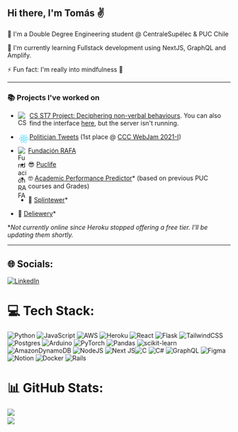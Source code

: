 ## Hi there, I'm Tomás ✌️
🚀 I'm a Double Degree Engineering student @ CentraleSupélec & PUC Chile 

🌱 I'm currently learning Fullstack development using NextJS, GraphQL and Amplify.

⚡ Fun fact: I'm really into mindfulness 🧘‍

---

### 📚 Projects I've worked on

- [ <img align="left" alt="CS" width="26px" src="https://mycs.centralesupelec.fr/sites/myCS2/files/inline-images/CentraleSupélec.128_0.png"/>CS ST7 Project: Deciphering non-verbal behaviours](https://github.com/CS-Project-ST7-G7/CS-Project-ST7-G7). You can also find the interface [here](https://st7-project-cs.vercel.app), but the server isn't running. 

- [<img align="left" alt="React" width="26px" src="https://raw.githubusercontent.com/github/explore/80688e429a7d4ef2fca1e82350fe8e3517d3494d/topics/react/react.png" /> Politician Tweets](https://pfgang.github.io/webjam/) (1st place @ [CCC WebJam 2021-I](https://github.com/cccpuc/webjam))
- [<img align="left" alt="Fundación RAFA" width="23px" src="https://app-rafa.vercel.app/logo192.png"/>   Fundación RAFA](https://app-rafa.vercel.app/)

- 😎 [Puclife](https://puclife.vercel.app/)

- 🤓 [Academic Performance Predictor](https://rendimiento-academico.herokuapp.com/)* (based on previous PUC courses and Grades)

- 🎨 [Splintewer](https://splintewer-pg.herokuapp.com/index.php)*

- 🥑 [Deliewery](https://deliewery.herokuapp.com/)*

*_Not currently online since Heroku stopped offering a free tier. I'll be updating them shortly._

---

## 🌐 Socials:
[![LinkedIn](https://img.shields.io/badge/LinkedIn-%230077B5.svg?logo=linkedin&logoColor=white)](https://linkedin.com/in/tomasgv) 

# 💻 Tech Stack:
![Python](https://img.shields.io/badge/python-3670A0?style=flat&logo=python&logoColor=ffdd54) ![JavaScript](https://img.shields.io/badge/javascript-%23323330.svg?style=flat&logo=javascript&logoColor=%23F7DF1E) ![AWS](https://img.shields.io/badge/AWS-%23FF9900.svg?style=flat&logo=amazon-aws&logoColor=white) ![Heroku](https://img.shields.io/badge/heroku-%23430098.svg?style=flat&logo=heroku&logoColor=white) ![React](https://img.shields.io/badge/react-%2320232a.svg?style=flat&logo=react&logoColor=%2361DAFB) ![Flask](https://img.shields.io/badge/flask-%23000.svg?style=flat&logo=flask&logoColor=white) ![TailwindCSS](https://img.shields.io/badge/tailwindcss-%2338B2AC.svg?style=flat&logo=tailwind-css&logoColor=white) ![Postgres](https://img.shields.io/badge/postgres-%23316192.svg?style=flat&logo=postgresql&logoColor=white) ![Arduino](https://img.shields.io/badge/-Arduino-00979D?style=flat&logo=Arduino&logoColor=white) ![PyTorch](https://img.shields.io/badge/PyTorch-%23EE4C2C.svg?style=flat&logo=PyTorch&logoColor=white) ![Pandas](https://img.shields.io/badge/pandas-%23150458.svg?style=flat&logo=pandas&logoColor=white) ![scikit-learn](https://img.shields.io/badge/scikit--learn-%23F7931E.svg?style=flat&logo=scikit-learn&logoColor=white) ![AmazonDynamoDB](https://img.shields.io/badge/Amazon%20DynamoDB-4053D6?style=flat&logo=Amazon%20DynamoDB&logoColor=white) ![NodeJS](https://img.shields.io/badge/node.js-6DA55F?style=flat&logo=node.js&logoColor=white) ![Next JS](https://img.shields.io/badge/Next-black?style=flat&logo=next.js&logoColor=white)![C](https://img.shields.io/badge/c-%2300599C.svg?style=flat&logo=c&logoColor=white) ![C#](https://img.shields.io/badge/c%23-%23239120.svg?style=flat&logo=c-sharp&logoColor=white) ![GraphQL](https://img.shields.io/badge/-GraphQL-E10098?style=flat&logo=graphql&logoColor=white) 	![Figma](https://img.shields.io/badge/figma-%23F24E1E.svg?style=flat&logo=figma&logoColor=white) ![Notion](https://img.shields.io/badge/Notion-%23000000.svg?style=flat&logo=notion&logoColor=white) ![Docker](https://img.shields.io/badge/docker-%230db7ed.svg?style=flat&logo=docker&logoColor=white) ![Rails](https://img.shields.io/badge/rails-%23CC0000.svg?style=flat&logo=ruby-on-rails&logoColor=white)
# 📊 GitHub Stats:
![](https://github-readme-stats.vercel.app/api?username=tomasgv&theme=dark&hide_border=false&include_all_commits=false&count_private=true)<br/>
![](https://github-readme-streak-stats.herokuapp.com/?user=tomasgv&theme=dark&hide_border=false)<br/>

<!-- Proudly created with GPRM ( https://gprm.itsvg.in ) -->
